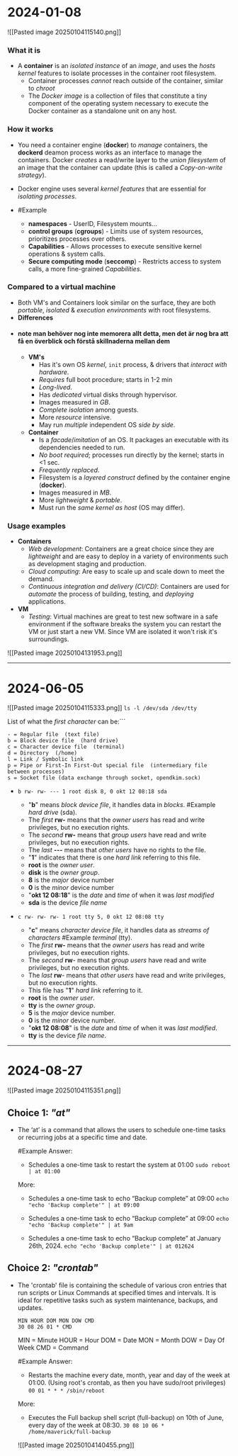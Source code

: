 
# 2024-01-08
![[Pasted image 20250104115140.png]]
### What it is
- A **container** is an *isolated* *instance* of an *image*, and uses the *hosts* *kernel* features to isolate processes in the container root filesystem.
	- Container processes *cannot* reach outside of the container, similar to *chroot*
	- The *Docker* *image* is a collection of files that constitute a tiny component of the operating system necessary to execute the Docker container as a standalone unit on any host.
### How it works
* You need a container engine (**docker**) to *manage* containers, the **dockerd** deamon process works as an interface to manage the containers. Docker *creates* a read/write layer to the *union filesystem* of an image that the container can update (this is called a *Copy-on-write* *strategy*).

* Docker engine uses several *kernel* *features* that are essential for *isolating processes*. 
* #Example
	- **namespaces** - UserID, Filesystem mounts...
	- **control groups** (**cgroups**) - Limits use of system resources, prioritizes processes over others.
	- **Capabilities** - Allows processes to execute sensitive kernel operations & system calls.
	- **Secure computing mode** (**seccomp**) - Restricts access to system calls, a more fine-grained *Capabilities*.
### Compared to a virtual machine
* Both VM's and Containers look similar on the surface, they are both *portable*, *isolated* & *execution* *environments* with root filesystems.
* **Differences** 
* #### note man behöver nog inte memorera allt detta, men det är nog bra att få en överblick och förstå skillnaderna mellan dem
	* **VM's** 
		* Has it's own OS *kernel*, ``init`` process, & drivers that *interact* *with* *hardware*.
		* *Requires* full boot procedure; starts in 1-2 min
		* *Long-lived*.
		* Has *dedicated* virtual disks through hypervisor.
		* Images measured in *GB*.
		* *Complete isolation* among guests.
		* More *resource* intensive.
		* May run *multiple* independent OS *side by side*.
	* **Container** 
		* Is a *facade*/*imitation* of an OS. It packages an executable with its dependencies needed to run.
		* *No boot required*; processes run directly by the kernel; starts in <1 sec.
		* *Frequently* *replaced*.
		* Filesystem is a *layered construct* defined by the container engine (**docker**).
		* Images measured in *MB*.
		* More *lightweight* & *portable*.
		* Must run the *same kernel as host* (OS may differ).
### Usage examples
* **Containers**
	* *Web development*:  Containers are a great choice since they are *lightweight* and are easy to deploy in a variety of environments such as development staging and production. 
	* *Cloud computing*: Are easy to scale up and scale down to meet the demand. 
	* *Continuous integration and delivery (CI/CD)*: Containers are used for *automate* the process of building, testing, and *deploying* applications.
* **VM**
	* *Testing*: Virtual machines are great to test new software in a safe environment if the software breaks the system you can restart the VM or just start a new VM. Since VM are isolated it won't risk it's surroundings.

![[Pasted image 20250104131953.png]]

---
# 2024-06-05
![[Pasted image 20250104115333.png]]
``ls -l /dev/sda /dev/tty``

List of what the *first* *character* can be:```
```
- = Regular file  (text file)
b = Block device file  (hard drive)
c = Character device file  (terminal)
d = Directory  (/home)
l = Link / Symbolic link
p = Pipe or First-In First-Out special file  (intermediary file between processes)
s = Socket file (data exchange through socket, opendkim.sock)
```

* ``b rw- rw- --- 1 root disk 8, 0 okt 12 08:18 sda``
	* "**b**" means *block device file*, it handles data in *blocks*. #Example *hard drive* (sda).
	* The *first* **rw-** means that the *owner users* has read and write privileges, but no execution rights.
	* The *second* **rw-** means that *group users* have read and write privileges, but no execution rights.
	* The *last* **---** means that *other* *users* have no rights to the file. 
	* "**1**" indicates that there is one *hard link* referring to this file. 
	* **root** is the *owner user*.
	* **disk** is the *owner group*.
	* **8** is the *major* device number
	* **0** is the *minor* device number
	* "**okt 12 08:18**" is the *date* and *time* of when it was *last modified*
	* **sda** is the device *file name* 
 
* ``c rw- rw- rw- 1 root tty 5, 0 okt 12 08:08 tty``
	* "**c**" means *character* *device file*, it handles data as *streams of characters* #Example *terminal* (tty). 
	* The *first* **rw-** means that the *owner users* has read and write privileges, but no execution rights.
	* The *second* **rw**- means that *group users* have read and write privileges, but no execution rights.
	* The *last* **rw**- means that *other users* have read and write privileges, but no execution rights.
	* This file has "**1**" *hard link* referring to it.
	* **root** is the *owner user*.
	* **tty** is the *owner group*.
	* **5** is the *major* device number.
	* **0** is the *minor* device number.
	* "**okt 12 08:08**" is the *date* and *time* of when it was *last modified*.
	* **tty** is the device *file name*.

---
# 2024-08-27
![[Pasted image 20250104115351.png]]
## **Choice 1**: *"at"*
- The ‘at’ is a command that allows the users to schedule one-time tasks or recurring jobs at a specific time and date.
	
	#Example 
	Answer:
	- Schedules a one-time task to restart the system at 01:00
		```sudo reboot | at 01:00```
	
	More:
	* Schedules a one-time task to echo “Backup complete” at 09:00
		```echo "echo 'Backup complete'" | at 09:00```
		
	- Schedules a one-time task to echo “Backup complete” at 09:00
		```echo "echo 'Backup complete'" | at 9am```
		
	- Schedules a one-time task to echo “Backup complete” at January 26th, 2024.
		```echo "echo 'Backup complete'" | at 012624```
		

## **Choice 2**: *"crontab"*
- The 'crontab' file is containing the schedule of various cron entries that run scripts or Linux Commands at specified times and intervals. It is ideal for repetitive tasks such as system maintenance, backups, and updates.
	
	```
	MIN	HOUR DOM MON DOW CMD
	30 08 26 01 * CMD
	```
	
	MIN = Minute
	HOUR = Hour
	DOM = Date
	MON = Month
	DOW = Day Of Week
	CMD = Command
	
	#Example 
	Answer:
	- Restarts the machine every date, month, year and day of the week at 01:00. (Using root's crontab, as then you have sudo/root privileges)
		```00 01 * * * /sbin/reboot ```
	
	More:
	- Executes the Full backup shell script (full-backup) on 10th of June, every day of the week at 08:30.
		```30 08 10 06 * /home/maverick/full-backup```


	![[Pasted image 20250104140455.png]]

